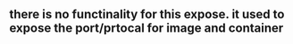 ## there is no functinality for this expose. it used to expose the port/prtocal for image and container